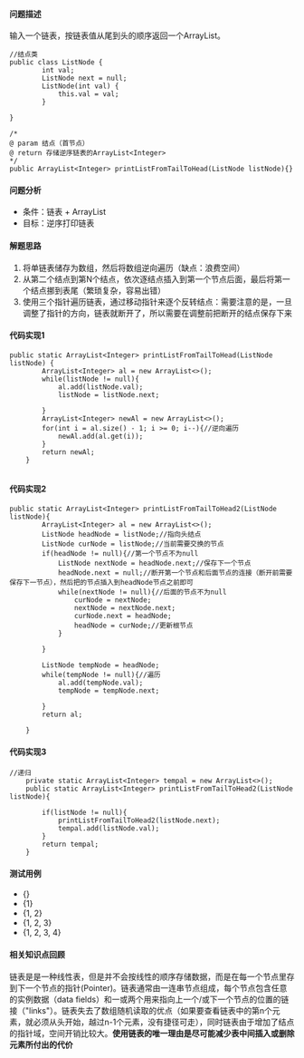 #### 问题描述
输入一个链表，按链表值从尾到头的顺序返回一个ArrayList。

```
//结点类
public class ListNode {
        int val;
        ListNode next = null;
        ListNode(int val) {
            this.val = val;
        }
		
}
```

```
/*
@ param 结点（首节点）
@ return 存储逆序链表的ArrayList<Integer>
*/
public ArrayList<Integer> printListFromTailToHead(ListNode listNode){}
```

#### 问题分析
- 条件：链表 + ArrayList
- 目标：逆序打印链表

#### 解题思路
1. 将单链表储存为数组，然后将数组逆向遍历（缺点：浪费空间）
2. 从第二个结点到第N个结点，依次逐结点插入到第一个节点后面，最后将第一个结点挪到表尾（繁琐复杂，容易出错）
3. 使用三个指针遍历链表，通过移动指针来逐个反转结点：需要注意的是，一旦调整了指针的方向，链表就断开了，所以需要在调整前把断开的结点保存下来

#### 代码实现1

```
public static ArrayList<Integer> printListFromTailToHead(ListNode listNode) {
        ArrayList<Integer> al = new ArrayList<>();
		while(listNode != null){
			al.add(listNode.val);
			listNode = listNode.next;
			
		}
		ArrayList<Integer> newAl = new ArrayList<>();
		for(int i = al.size() - 1; i >= 0; i--){//逆向遍历
			newAl.add(al.get(i));
		}
		return newAl;
    }
	
```
#### 代码实现2
```
public static ArrayList<Integer> printListFromTailToHead2(ListNode listNode){
		ArrayList<Integer> al = new ArrayList<>();
		ListNode headNode = listNode;//指向头结点
		ListNode curNode = listNode;//当前需要交换的节点
		if(headNode != null){//第一个节点不为null
			ListNode nextNode = headNode.next;//保存下一个节点
			headNode.next = null;//断开第一个节点和后面节点的连接（断开前需要保存下一节点），然后把的节点插入到headNode节点之前即可
			while(nextNode != null){//后面的节点不为null
				curNode = nextNode;
				nextNode = nextNode.next;
				curNode.next = headNode;
				headNode = curNode;//更新根节点
			}
			
		}
		
		ListNode tempNode = headNode;
		while(tempNode != null){//遍历
			al.add(tempNode.val);
			tempNode = tempNode.next;
			
		}
		return al;
		
	}
```
#### 代码实现3

```
//递归
	private static ArrayList<Integer> tempal = new ArrayList<>();
	public static ArrayList<Integer> printListFromTailToHead2(ListNode listNode){
		
		if(listNode != null){
			printListFromTailToHead2(listNode.next);
			tempal.add(listNode.val);
		}
		return tempal;
	}
```
#### 测试用例
- {}
- {1}
- {1, 2}
- {1, 2, 3}
- {1, 2, 3, 4}

#### 相关知识点回顾
链表是是一种线性表，但是并不会按线性的顺序存储数据，而是在每一个节点里存到下一个节点的指针(Pointer)。链表通常由一连串节点组成，每个节点包含任意的实例数据（data fields）和一或两个用来指向上一个/或下一个节点的位置的链接（"links"）。链表失去了数组随机读取的优点（如果要查看链表中的第n个元素，就必须从头开始，越过n-1个元素，没有捷径可走），同时链表由于增加了结点的指针域，空间开销比较大。**使用链表的唯一理由是尽可能减少表中间插入或删除元素所付出的代价**